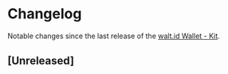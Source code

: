 # Changelog

Notable changes since the last release of the [walt.id Wallet - Kit](https://github.com/walt-id/waltid-wallet-kit/). 

## [Unreleased]
